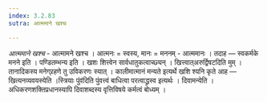 ```yaml
---
index: 3.2.83
sutra: आत्ममाने खश्च

---
```

_आत्ममाने खश्च_ - आत्मामने खश्च । आत्मनः = स्वस्य, मानः = मननम् - आत्ममानः । तदाह —  स्वकर्मके मनने इति । पण्डितम्भन्य इति । खशः शित्त्वेन सार्वधातुकत्वाच्छ्यन् । खित्त्वात्अरुर्द्विषटदिति मुम् । तानादिकस्य मनेग्र्रहणे तु उविकरणः स्यात् । कालीमात्मानं मन्यते इत्यर्थे खशि श्यनि कृते आह —  खित्यनव्यवयस्येति ।स्त्रियाः पुंव॑दिति पुंवत्त्वं बाधित्वा परत्वाद्ध्रस्व इत्यर्थः । दिवामन्येति । अधिकरणशक्तिप्रधानस्यापि दिवाशब्दस्य वृत्तिविषये कर्मत्वं बोध्यम् । 